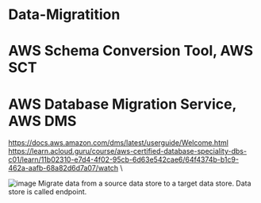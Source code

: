 # Data-Migratition

# AWS Schema Conversion Tool, AWS SCT

# AWS Database Migration Service, AWS DMS
https://docs.aws.amazon.com/dms/latest/userguide/Welcome.html \
https://learn.acloud.guru/course/aws-certified-database-speciality-dbs-c01/learn/11b02310-e7d4-4f02-95cb-6d63e542cae6/64f4374b-b1c9-462a-aafb-68a82d6d7a07/watch \

![image](https://user-images.githubusercontent.com/34925678/208171021-4473a878-a1d8-4b3d-ae70-e057860e78c0.png)
Migrate data from a source data store to a target data store. Data store is called endpoint.

